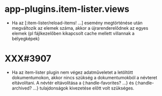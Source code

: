 
# app-plugins.item-lister.views
- Ha az [:item-lister/reload-items! ...] esemény megtörténése után megváltozik az elemek száma,
  akkor a újrarenderelődnek az egyes elemek (pl fájlkezelőben kikapcsolt cache mellett villannak
  a bélyegképek)



# XXX#3907
- Ha az item-lister plugin nem végez adatműveletet a letöltött dokumentumokon, akkor
  nincs szükség a dokumentumokból a névteret eltávolítani.
  A névtér eltávolítása a {:handle-favorites? ...} és {:handle-archived? ...} tulajdonságok
  kivezetése előtt volt szükséges.
